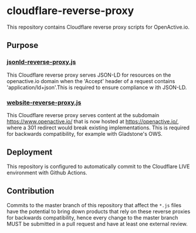 # cloudflare-reverse-proxy
This repository contains Cloudflare reverse proxy scripts for OpenActive.io.

## Purpose

### [jsonld-reverse-proxy.js](jsonld-reverse-proxy.js)
This Cloudflare reverse proxy serves JSON-LD for resources on the openactive.io domain when the 'Accept' header of a request contains 'application/ld+json'.This is required to ensure compliance w ith JSON-LD.

### [website-reverse-proxy.js](website-reverse-proxy.js)
This Cloudflare reverse proxy serves content at the subdomain https://www.openactive.io/ that is now hosted at https://openactive.io/, where a 301 redirect would break existing implementations. This is required for backwards compatibility, for example with Gladstone's OWS.

## Deployment 

This repository is configured to automatically commit to the Cloudflare LIVE environment with Github Actions.

## Contribution
Commits to the master branch of this repository that affect the `*.js` files have the potential to bring down products that rely on these reverse proxies for backwards compatibility, hence every change to the master branch MUST be submitted in a pull request and have at least one external review.
